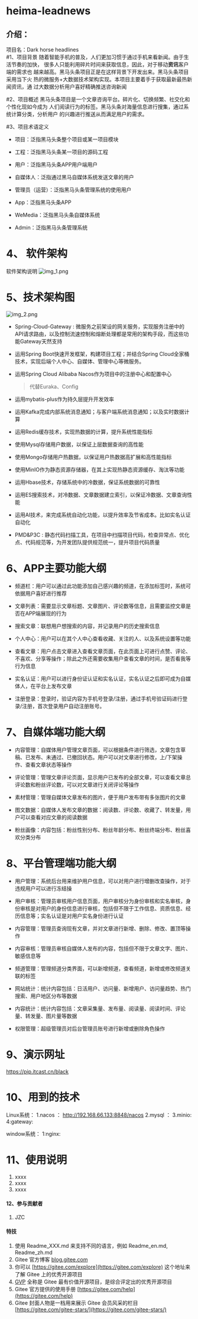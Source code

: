 # heima-leadnews


##   介绍：   ###
项目名：Dark horse headlines  
#1、项目背景
  随着智能手机的普及，人们更加习惯于通过手机来看新闻。由于生活节奏的加快，
  很多人只能利用碎片时间来获取信息，因此，对于移动**资讯**客户端的需求也
  越来越高。黑马头条项目正是在这样背景下开发出来。黑马头条项目采用当下火
  热的微服务+大数据技术架构实现。本项目主要着手于获取最新最热新闻资讯，通
  过大数据分析用户喜好精确推送咨询新闻  

#2、项目概述
黑马头条项目是一个文章咨询平台。碎片化、切换频繁、社交化和个性化现如今成为
人们阅读行为的标签。黑马头条对海量信息进行搜集，通过系统计算分类，分析用户
的兴趣进行推送从而满足用户的需求。

#3、项目术语定义
- 项目：泛指黑马头条整个项目或某一项目模块
- 工程：泛指黑马头条某一项目的源码工程

- 用户：泛指黑马头条APP用户端用户
- 自媒体人：泛指通过黑马自媒体系统发送文章的用户
- 管理员（运营）：泛指黑马头条管理系统的使用用户

- App：泛指黑马头条APP
- WeMedia：泛指黑马头条自媒体系统
- Admin：泛指黑马头条管理系统


# 4、 软件架构
软件架构说明
  ![img_1.png](img_1.png)

# 5、技术架构图
![img_2.png](img_2.png)
- Spring-Cloud-Gateway : 微服务之前架设的网关服务，实现服务注册中的API请求路由，以及控制流速控制和熔断处理都是常用的架构手段，而这些功能Gateway天然支持

- 运用Spring Boot快速开发框架，构建项目工程；并结合Spring Cloud全家桶技术，实现后端个人中心、自媒体、管理中心等微服务。

- 运用Spring Cloud Alibaba Nacos作为项目中的注册中心和配置中心

  > 代替Euraka、Config

- 运用mybatis-plus作为持久层提升开发效率

- 运用Kafka完成内部系统消息通知；与客户端系统消息通知；以及实时数据计算

- 运用Redis缓存技术，实现热数据的计算，提升系统性能指标

- 使用Mysql存储用户数据，以保证上层数据查询的高性能

- 使用Mongo存储用户热数据，以保证用户热数据高扩展和高性能指标

- 使用MinIO作为静态资源存储器，在其上实现热静态资源缓存、淘汰等功能

- 运用Hbase技术，存储系统中的冷数据，保证系统数据的可靠性

- 运用ES搜索技术，对冷数据、文章数据建立索引，以保证冷数据、文章查询性能

- 运用AI技术，来完成系统自动化功能，以提升效率及节省成本。比如实名认证自动化

- PMD&P3C : 静态代码扫描工具，在项目中扫描项目代码，检查异常点、优化点、代码规范等，为开发团队提供规范统一，提升项目代码质量

# 6、APP主要功能大纲
- 频道栏：用户可以通过此功能添加自己感兴趣的频道，在添加标签时，系统可依据用户喜好进行推荐
- 文章列表：需要显示文章标题、文章图片、评论数等信息，且需要监控文章是否在APP端展现的行为

- 搜索文章：联想用户想搜索的内容，并记录用户的历史搜索信息
- 个人中心：用户可以在其个人中心查看收藏、关注的人、以及系统设置等功能
- 查看文章：用户点击文章进入查看文章页面，在此页面上可进行点赞、评论、不喜欢、分享等操作；除此之外还需要收集用户查看文章的时间，是否看我等行为信息

- 实名认证：用户可以进行身份证认证和实名认证，实名认证之后即可成为自媒体人，在平台上发布文章
- 注册登录：登录时，验证内容为手机号登录/注册，通过手机号验证码进行登录/注册，首次登录用户自动注册账号。

#  7、自媒体端功能大纲
- 内容管理：自媒体用户管理文章页面，可以根据条件进行筛选，文章包含草稿、已发布、未通过、已撤回状态。用户可以对文章进行修改，上/下架操作、查看文章状态等操作
- 评论管理：管理文章评论页面，显示用户已发布的全部文章，可以查看文章总评论数和粉丝评论数，可以对文章进行关闭评论等操作

- 素材管理：管理自媒体文章发布的图片，便于用户发布带有多张图片的文章

- 图文数据：自媒体人发布文章的数据：阅读数、评论数、收藏了、转发量，用户可以查看对应文章的阅读数据
- 粉丝画像：内容包括：粉丝性别分布、粉丝年龄分布、粉丝终端分布、粉丝喜欢分类分布

# 8、平台管理端功能大纲

- 用户管理：系统后台用来维护用户信息，可以对用户进行增删改查操作，对于违规用户可以进行冻结操
- 用户审核：管理员审核用户信息页面，用户审核分为身份审核和实名审核，身份审核是对用户的身份信息进行审核，包括但不限于工作信息、资质信息、经历信息等；实名认证是对用户实名身份进行认证

- 内容管理：管理员查询现有文章，并对文章进行新增、删除、修改、置顶等操作
- 内容审核：管理员审核自媒体人发布的内容，包括但不限于文章文字、图片、敏感信息等
- 频道管理：管理频道分类界面，可以新增频道，查看频道，新增或修改频道关联的标签
- 网站统计：统计内容包括：日活用户、访问量、新增用户、访问量趋势、热门搜索、用户地区分布等数据
- 内容统计：统计内容包括：文章采集量、发布量、阅读量、阅读时间、评论量、转发量、图片量等数据
- 权限管理：超级管理员对后台管理员账号进行新增或删除角色操作

# 9、演示网址
https://pip.itcast.cn/black

# 10、用到的技术
Linux系统：
1.nacos ： http://192.168.66.133:8848/nacos
2.mysql ：
3.minio:
4:gateway:

window系统：
1:nginx:

# 11、使用说明

1.  xxxx
2.  xxxx
3.  xxxx

#### 12、参与贡献者

1.  JZC


#### 特技

1.  使用 Readme\_XXX.md 来支持不同的语言，例如 Readme\_en.md, Readme\_zh.md
2.  Gitee 官方博客 [blog.gitee.com](https://blog.gitee.com)
3.  你可以 [https://gitee.com/explore](https://gitee.com/explore) 这个地址来了解 Gitee 上的优秀开源项目
4.  [GVP](https://gitee.com/gvp) 全称是 Gitee 最有价值开源项目，是综合评定出的优秀开源项目
5.  Gitee 官方提供的使用手册 [https://gitee.com/help](https://gitee.com/help)
6.  Gitee 封面人物是一档用来展示 Gitee 会员风采的栏目 [https://gitee.com/gitee-stars/](https://gitee.com/gitee-stars/)


